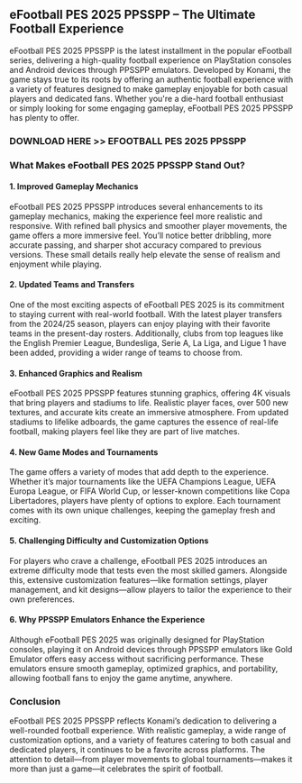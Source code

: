 ## eFootball PES 2025 PPSSPP – The Ultimate Football Experience

eFootball PES 2025 PPSSPP is the latest installment in the popular eFootball series, delivering a high-quality football experience on PlayStation consoles and Android devices through PPSSPP emulators. Developed by Konami, the game stays true to its roots by offering an authentic football experience with a variety of features designed to make gameplay enjoyable for both casual players and dedicated fans. Whether you're a die-hard football enthusiast or simply looking for some engaging gameplay, eFootball PES 2025 PPSSPP has plenty to offer.

### DOWNLOAD HERE >> EFOOTBALL PES 2025 PPSSPP

### What Makes eFootball PES 2025 PPSSPP Stand Out?

#### 1. **Improved Gameplay Mechanics**  
eFootball PES 2025 PPSSPP introduces several enhancements to its gameplay mechanics, making the experience feel more realistic and responsive. With refined ball physics and smoother player movements, the game offers a more immersive feel. You’ll notice better dribbling, more accurate passing, and sharper shot accuracy compared to previous versions. These small details really help elevate the sense of realism and enjoyment while playing.

#### 2. **Updated Teams and Transfers**  
One of the most exciting aspects of eFootball PES 2025 is its commitment to staying current with real-world football. With the latest player transfers from the 2024/25 season, players can enjoy playing with their favorite teams in the present-day rosters. Additionally, clubs from top leagues like the English Premier League, Bundesliga, Serie A, La Liga, and Ligue 1 have been added, providing a wider range of teams to choose from.

#### 3. **Enhanced Graphics and Realism**  
eFootball PES 2025 PPSSPP features stunning graphics, offering 4K visuals that bring players and stadiums to life. Realistic player faces, over 500 new textures, and accurate kits create an immersive atmosphere. From updated stadiums to lifelike adboards, the game captures the essence of real-life football, making players feel like they are part of live matches.

#### 4. **New Game Modes and Tournaments**  
The game offers a variety of modes that add depth to the experience. Whether it’s major tournaments like the UEFA Champions League, UEFA Europa League, or FIFA World Cup, or lesser-known competitions like Copa Libertadores, players have plenty of options to explore. Each tournament comes with its own unique challenges, keeping the gameplay fresh and exciting.

#### 5. **Challenging Difficulty and Customization Options**  
For players who crave a challenge, eFootball PES 2025 introduces an extreme difficulty mode that tests even the most skilled gamers. Alongside this, extensive customization features—like formation settings, player management, and kit designs—allow players to tailor the experience to their own preferences.

#### 6. **Why PPSSPP Emulators Enhance the Experience**  
Although eFootball PES 2025 was originally designed for PlayStation consoles, playing it on Android devices through PPSSPP emulators like Gold Emulator offers easy access without sacrificing performance. These emulators ensure smooth gameplay, optimized graphics, and portability, allowing football fans to enjoy the game anytime, anywhere.

### Conclusion  
eFootball PES 2025 PPSSPP reflects Konami’s dedication to delivering a well-rounded football experience. With realistic gameplay, a wide range of customization options, and a variety of features catering to both casual and dedicated players, it continues to be a favorite across platforms. The attention to detail—from player movements to global tournaments—makes it more than just a game—it celebrates the spirit of football.
